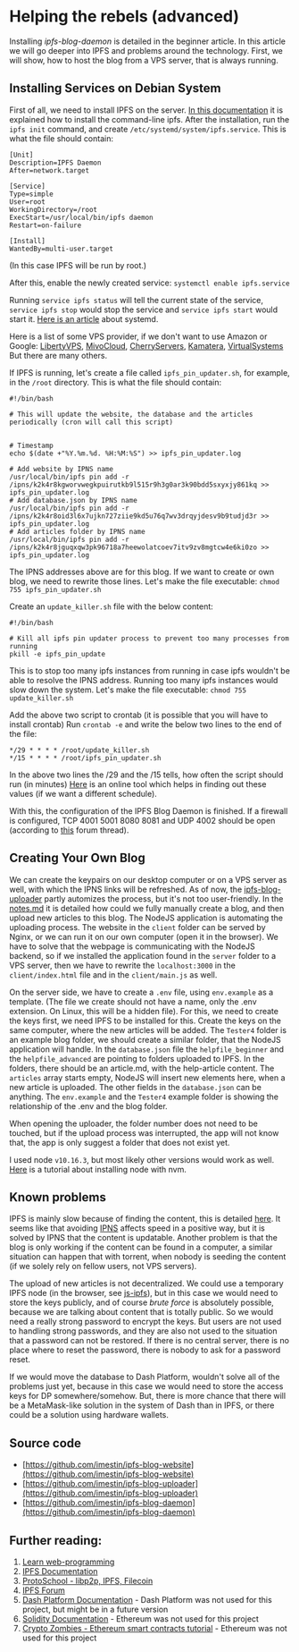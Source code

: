 # Helping the rebels (advanced)

Installing _ipfs-blog-daemon_ is detailed in the beginner article. In this article we will go deeper into IPFS and problems around the technology. First, we will show, how to host the blog from a VPS server, that is always running.

## Installing Services on Debian System

First of all, we need to install IPFS on the server. [In this documentation](https://docs.ipfs.io/install/command-line/) it is explained how to install the command-line ipfs. After the installation, run the `ipfs init` command, and create `/etc/systemd/system/ipfs.service`. This is what the file should contain:
```
[Unit]
Description=IPFS Daemon
After=network.target

[Service]
Type=simple
User=root
WorkingDirectory=/root
ExecStart=/usr/local/bin/ipfs daemon
Restart=on-failure

[Install]
WantedBy=multi-user.target

```
(In this case IPFS will be run by root.)

After this, enable the newly created service:
`systemctl enable ipfs.service`


Running `service ipfs status` will tell the current state of the service, `service ipfs stop` would stop the service and `service ipfs start` would start it. [Here is an article](https://medium.com/@benmorel/creating-a-linux-service-with-systemd-611b5c8b91d6) about systemd.

Here is a list of some VPS provider, if we don't want to use Amazon or Google: [LibertyVPS](https://libertyvps.net/), [MivoCloud](https://www.mivocloud.com/), [CherryServers](https://www.cherryservers.com/), [Kamatera](https://www.kamatera.com/), [VirtualSystems](https://vsys.host/)
But there are many others.

If IPFS is running, let's create a file called `ipfs_pin_updater.sh`, for example, in the `/root` directory. This is what the file should contain:
```
#!/bin/bash

# This will update the website, the database and the articles periodically (cron will call this script)


# Timestamp
echo $(date +"%Y.%m.%d. %H:%M:%S") >> ipfs_pin_updater.log

# Add website by IPNS name
/usr/local/bin/ipfs pin add -r /ipns/k2k4r8kgworvwegkpuirutkb9l515r9h3g0ar3k90bdd5sxyxjy861kq >> ipfs_pin_updater.log
# Add database.json by IPNS name
/usr/local/bin/ipfs pin add -r /ipns/k2k4r8oid3l6x7ujkn727ziie9kd5u76q7wv3drqyjdesv9b9tudjd3r >> ipfs_pin_updater.log
# Add articles folder by IPNS name
/usr/local/bin/ipfs pin add -r /ipns/k2k4r8jguqxqw3pk96718a7heewolatcoev7itv9zv8mgtcw4e6ki0zo >> ipfs_pin_updater.log

```
The IPNS addresses above are for this blog. If we want to create or own blog, we need to rewrite those lines.
Let's make the file executable: `chmod 755 ipfs_pin_updater.sh`

Create an `update_killer.sh` file with the below content:
```
#!/bin/bash

# Kill all ipfs pin updater process to prevent too many processes from running
pkill -e ipfs_pin_update

```
This is to stop too many ipfs instances from running in case ipfs wouldn't be able to resolve the IPNS address. Running too many ipfs instances would slow down the system. Let's make the file executable: `chmod 755 update_killer.sh`

Add the above two script to crontab (it is possible that you will have to install crontab)
Run `crontab -e` and write the below two lines to the end of the file:
```
*/29 * * * * /root/update_killer.sh
*/15 * * * * /root/ipfs_pin_updater.sh
```
In the above two lines the /29 and the /15 tells, how often the script should run (in minutes) [Here](https://cron.help/) is an online tool which helps in finding out these values (if we want a different schedule).

With this, the configuration of the IPFS Blog Daemon is finished. If a firewall is configured, TCP 4001 5001 8080 8081 and UDP 4002 should be open (according to [this](https://discuss.ipfs.io/t/ipfs-ports-firewall/996/2) forum thread).


## Creating Your Own Blog

We can create the keypairs on our desktop computer or on a VPS server as well, with which the IPNS links will be refreshed. As of now, the [ipfs-blog-uploader](https://github.com/imestin/ipfs-blog-uploader) partly automizes the process, but it's not too user-friendly. In the [notes.md](https://github.com/imestin/ipfs-blog-uploader/blob/61bbd2a93aa6937e642944474f7ec27b32238a7f/notes.md) it is detailed how could we fully manually create a blog, and then upload new articles to this blog. The NodeJS application is automating the uploading process. The website in the `client` folder can be served by Nginx, or we can run it on our own computer (open it in the browser). We have to solve that the webpage is communicating with the NodeJS backend, so if we installed the application found in the `server` folder to a VPS server, then we have to rewrite the `localhost:3000` in the `client/index.html` file and in the `client/main.js` as well.

On the server side, we have to create a `.env` file, using `env.example` as a template. (The file we create should not have a name, only the .env extension. On Linux, this will be a hidden file). For this, we need to create the keys first, we need IPFS to be installed for this. Create the keys on the same computer, where the new articles will be added. The `Tester4` folder is an example blog folder, we should create a similar folder, that the NodeJS application will handle. In the `database.json` file the `helpfile_beginner` and the `helpfile_advanced` are pointing to folders uploaded to IPFS. In the folders, there should be an article.md, with the help-article content.
The `articles` array starts empty, NodeJS will insert new elements here, when a new article is uploaded.
The other fields in the `database.json` can be anything.
The `env.example` and the `Tester4` example folder is showing the relationship of the .env and the blog folder.

When opening the uploader, the folder number does not need to be touched, but if the upload process was interrupted, the app will not know that, the app is only suggest a folder that does not exist yet.

I used node `v10.16.3`, but most likely other versions would work as well. [Here](https://tecadmin.net/how-to-install-nvm-on-debian-10/) is a tutorial about installing node with nvm. 

## Known problems

IPFS is mainly slow because of finding the content, this is detailed [here](https://github.com/ipfs/go-ipfs/issues/6382). It seems like that avoiding [IPNS](https://docs.ipfs.io/concepts/ipns/#example-ipns-setup-with-cli) affects speed in a positive way, but it is solved by IPNS that the content is updatable. 
Another problem is that the blog is only working if the content can be found in a computer, a similar situation can happen that with torrent, when nobody is seeding the content (if we solely rely on fellow users, not VPS servers).

The upload of new articles is not decentralized. We could use a temporary IPFS node (in the browser, see [js-ipfs](https://js.ipfs.io/)), but in this case we would need to store the keys publicly, and of course _brute force_ is absolutely possible, because we are talking about content that is totally public. So we would need a really strong password to encrypt the keys. But users are not used to handling strong passwords, and they are also not used to the situation that a password can not be restored. If there is no central server, there is no place where to reset the password, there is nobody to ask for a password reset.

If we would move the database to Dash Platform, wouldn't solve all of the problems just yet, because in this case we would need to store the access keys for DP somewhere/somehow. But, there is more chance that there will be a MetaMask-like solution in the system of Dash than in IPFS, or there could be a solution using hardware wallets.


## Source code
 * [https://github.com/imestin/ipfs-blog-website](https://github.com/imestin/ipfs-blog-website)
 * [https://github.com/imestin/ipfs-blog-uploader](https://github.com/imestin/ipfs-blog-uploader)
 * [https://github.com/imestin/ipfs-blog-daemon](https://github.com/imestin/ipfs-blog-daemon)


## Further reading:
1. [Learn web-programming](https://www.freecodecamp.org/)
2. [IPFS Documentation](https://docs.ipfs.io/)
3. [ProtoSchool - libp2p, IPFS, Filecoin](https://proto.school/)
4. [IPFS Forum](https://discuss.ipfs.io/)
5. [Dash Platform Documentation](https://dashplatform.readme.io/docs) - Dash Platform was not used for this project, but might be in a future version
6. [Solidity Documentation](https://docs.soliditylang.org/en/v0.8.4/) - Ethereum was not used for this project
7. [Crypto Zombies - Ethereum smart contracts tutorial](https://cryptozombies.io/) - Ethereum was not used for this project